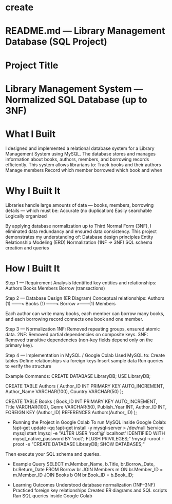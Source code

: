 # create
# README.md — Library Management Database (SQL Project)
# Project Title
# Library Management System — Normalized SQL Database (up to 3NF)

# What I Built
I designed and implemented a relational database system for a Library Management System using MySQL.
The database stores and manages information about books, authors, members, and borrowing records efficiently.
This system allows librarians to:
Track books and their authors
Manage members
Record which member borrowed which book and when

# Why I Built It
Libraries handle large amounts of data — books, members, borrowing details — which must be:
Accurate (no duplication)
Easily searchable
Logically organized

By applying database normalization up to Third Normal Form (3NF), I eliminated data redundancy and ensured data consistency.
This project demonstrates my understanding of:
Database design principles
Entity Relationship Modeling (ERD)
Normalization (1NF → 3NF)
SQL schema creation and queries

# How I Built It
 Step 1 — Requirement Analysis
Identified key entities and relationships:
Authors
Books
Members
Borrow (transactions)

Step 2 — Database Design (ER Diagram)
Conceptual relationships:
Authors (1) ───< Books (1) ───< Borrow >───(1) Members

Each author can write many books,
each member can borrow many books,
and each borrowing record connects one book and one member.

 Step 3 — Normalization
 1NF: Removed repeating groups, ensured atomic data.
 2NF: Removed partial dependencies on composite keys.
 3NF: Removed transitive dependencies (non-key fields depend only on the primary key).

 Step 4 — Implementation in MySQL / Google Colab
Used MySQL to:
Create tables
Define relationships via foreign keys
Insert sample data
Run queries to verify the structure


Example Commands:
CREATE DATABASE LibraryDB;
USE LibraryDB;

CREATE TABLE Authors (
  Author_ID INT PRIMARY KEY AUTO_INCREMENT,
  Author_Name VARCHAR(100),
  Country VARCHAR(50)
);

CREATE TABLE Books (
  Book_ID INT PRIMARY KEY AUTO_INCREMENT,
  Title VARCHAR(100),
  Genre VARCHAR(50),
  Publish_Year INT,
  Author_ID INT,
  FOREIGN KEY (Author_ID) REFERENCES Authors(Author_ID)
);

- Running the Project in Google Colab
To run MySQL inside Google Colab:
!apt-get update -qq
!apt-get install -y mysql-server > /dev/null
!service mysql start
!mysql -e "ALTER USER 'root'@'localhost' IDENTIFIED WITH mysql_native_password BY 'root'; FLUSH PRIVILEGES;"
!mysql -uroot -proot -e "CREATE DATABASE LibraryDB; SHOW DATABASES;"

Then execute your SQL schema and queries.

 -  Example Query
SELECT m.Member_Name, b.Title, br.Borrow_Date, br.Return_Date
FROM Borrow br
JOIN Members m ON br.Member_ID = m.Member_ID
JOIN Books b ON br.Book_ID = b.Book_ID;


 -  Learning Outcomes
Understood database normalization (1NF–3NF)
Practiced foreign key relationships
Created ER diagrams and SQL scripts
Ran SQL queries inside Google Colab



